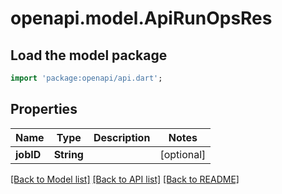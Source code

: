 # openapi.model.ApiRunOpsRes

## Load the model package
```dart
import 'package:openapi/api.dart';
```

## Properties
Name | Type | Description | Notes
------------ | ------------- | ------------- | -------------
**jobID** | **String** |  | [optional] 

[[Back to Model list]](../README.md#documentation-for-models) [[Back to API list]](../README.md#documentation-for-api-endpoints) [[Back to README]](../README.md)


